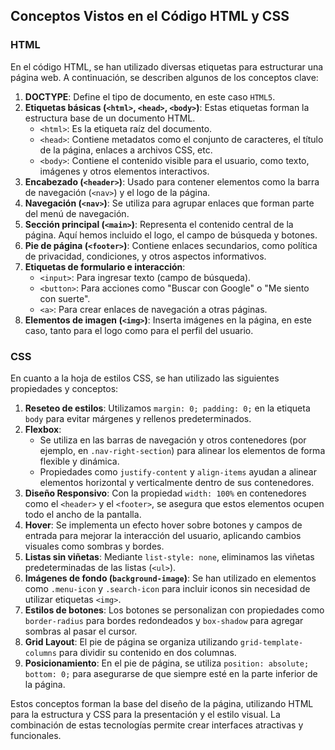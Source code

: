 ## Conceptos Vistos en el Código HTML y CSS

### HTML
En el código HTML, se han utilizado diversas etiquetas para estructurar una página web. A continuación, se describen algunos de los conceptos clave:

1. **DOCTYPE**: Define el tipo de documento, en este caso `HTML5`.
2. **Etiquetas básicas (`<html>`, `<head>`, `<body>`)**: Estas etiquetas forman la estructura base de un documento HTML. 
   - `<html>`: Es la etiqueta raíz del documento.
   - `<head>`: Contiene metadatos como el conjunto de caracteres, el título de la página, enlaces a archivos CSS, etc.
   - `<body>`: Contiene el contenido visible para el usuario, como texto, imágenes y otros elementos interactivos.
3. **Encabezado (`<header>`)**: Usado para contener elementos como la barra de navegación (`<nav>`) y el logo de la página.
4. **Navegación (`<nav>`)**: Se utiliza para agrupar enlaces que forman parte del menú de navegación.
5. **Sección principal (`<main>`)**: Representa el contenido central de la página. Aquí hemos incluido el logo, el campo de búsqueda y botones.
6. **Pie de página (`<footer>`)**: Contiene enlaces secundarios, como política de privacidad, condiciones, y otros aspectos informativos.
7. **Etiquetas de formulario e interacción**:
   - `<input>`: Para ingresar texto (campo de búsqueda).
   - `<button>`: Para acciones como "Buscar con Google" o "Me siento con suerte".
   - `<a>`: Para crear enlaces de navegación a otras páginas.
8. **Elementos de imagen (`<img>`)**: Inserta imágenes en la página, en este caso, tanto para el logo como para el perfil del usuario.

### CSS
En cuanto a la hoja de estilos CSS, se han utilizado las siguientes propiedades y conceptos:

1. **Reseteo de estilos**: Utilizamos `margin: 0; padding: 0;` en la etiqueta `body` para evitar márgenes y rellenos predeterminados.
2. **Flexbox**: 
   - Se utiliza en las barras de navegación y otros contenedores (por ejemplo, en `.nav-right-section`) para alinear los elementos de forma flexible y dinámica.
   - Propiedades como `justify-content` y `align-items` ayudan a alinear elementos horizontal y verticalmente dentro de sus contenedores.
3. **Diseño Responsivo**: Con la propiedad `width: 100%` en contenedores como el `<header>` y el `<footer>`, se asegura que estos elementos ocupen todo el ancho de la pantalla.
4. **Hover**: Se implementa un efecto hover sobre botones y campos de entrada para mejorar la interacción del usuario, aplicando cambios visuales como sombras y bordes.
5. **Listas sin viñetas**: Mediante `list-style: none`, eliminamos las viñetas predeterminadas de las listas (`<ul>`).
6. **Imágenes de fondo (`background-image`)**: Se han utilizado en elementos como `.menu-icon` y `.search-icon` para incluir iconos sin necesidad de utilizar etiquetas `<img>`.
7. **Estilos de botones**: Los botones se personalizan con propiedades como `border-radius` para bordes redondeados y `box-shadow` para agregar sombras al pasar el cursor.
8. **Grid Layout**: El pie de página se organiza utilizando `grid-template-columns` para dividir su contenido en dos columnas.
9. **Posicionamiento**: En el pie de página, se utiliza `position: absolute; bottom: 0;` para asegurarse de que siempre esté en la parte inferior de la página.

Estos conceptos forman la base del diseño de la página, utilizando HTML para la estructura y CSS para la presentación y el estilo visual. La combinación de estas tecnologías permite crear interfaces atractivas y funcionales.
